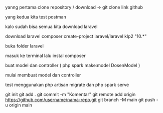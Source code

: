 yanng pertama clone repository / download -> git clone link github

yang kedua kita test postman

kalo sudah bisa semua kita download laravel

download laravel composer create-project laravel/laravel klp2 "10.*"

buka folder laravel

masuk ke terminal lalu instal composer

buat model dan controller ( php spark make:model DosenModel )

mulai membuat model dan controller

test menggunakan php artisan migrate dan php spark serve

git init
git add .
git commit -m "Komentar"
git remote add origin https://github.com/username/nama-repo.git
git branch -M main
git push -u origin main



